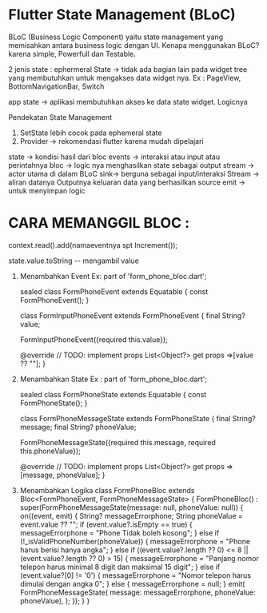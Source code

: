 # Flutter State Management (BLoC)

BLoC (Business Logic Component) yaitu state management yang memisahkan antara business logic dengan UI. Kenapa menggunakan BLoC? karena simple, Powerfull dan Testable. 

2 jenis state :
ephermeral State -> tidak ada bagian lain pada widget tree yang membutuhkan untuk mengakses data widget nya. Ex :
PageView, BottomNavigationBar, Switch

app state -> aplikasi membutuhkan akses ke data state widget. Logicnya

Pendekatan State Management

1. SetState lebih cocok pada ephemeral state
2. Provider -> rekomendasi flutter karena mudah dipelajari

state -> kondisi hasil dari bloc
events -> interaksi atau input atau perintahnya
bloc -> logic nya menghasilkan state sebagai output
stream -> actor utama di dalam BLoC
sink-> berguna sebagai input/interaksi 
Stream -> aliran datanya
Outputnya keluaran data yang berhasilkan source
emit -> untuk menyimpan logic


# CARA MEMANGGIL BLOC :
 context.read<tipeBloc>().add(namaeventnya spt Increment());

state.value.toString -- mengambil value



1. Menambahkan Event
Ex: 
    part of 'form_phone_bloc.dart';

    sealed class FormPhoneEvent extends Equatable {
    const FormPhoneEvent();
    }

    class FormInputPhoneEvent extends FormPhoneEvent {
    final String? value;

    FormInputPhoneEvent({required this.value});

    @override
    // TODO: implement props
    List<Object?> get props =>[value ?? ""];
    }

2. Menambahkan State
Ex :
    part of 'form_phone_bloc.dart';

    sealed class FormPhoneState extends Equatable {
    const FormPhoneState();
    }

    class FormPhoneMessageState extends FormPhoneState {
    final String? message;
    final String? phoneValue;

    FormPhoneMessageState({required this.message,  required this.phoneValue});
    
    @override
    // TODO: implement props
    List<Object?> get props => [message, phoneValue];
    }

3. Menambahkan Logika
    class FormPhoneBloc extends Bloc<FormPhoneEvent, FormPhoneMessageState> {
    FormPhoneBloc()
        : super(FormPhoneMessageState(message: null, phoneValue: null)) {
        on<FormInputPhoneEvent>((event, emit) {
        String? messageErrorphone;
        String phoneValue = event.value ?? "";
        if (event.value?.isEmpty == true) {
            messageErrorphone = "Phone Tidak boleh kosong";
        } else if (!_isValidPhoneNumber(phoneValue)) {
            messageErrorphone = "Phone harus berisi hanya angka";
        } else if ((event.value?.length ?? 0) <= 8 ||
            (event.value?.length ?? 0) > 15) {
            messageErrorphone =
                "Panjang nomor telepon harus minimal 8 digit dan maksimal 15 digit";
        } else if (event.value?[0] != '0') {
            messageErrorphone = "Nomor telepon harus dimulai dengan angka 0";
        } else {
            messageErrorphone = null;
        }
        emit(
            FormPhoneMessageState(
                message: messageErrorphone, phoneValue: phoneValue),
        );
        });
        }
    }
